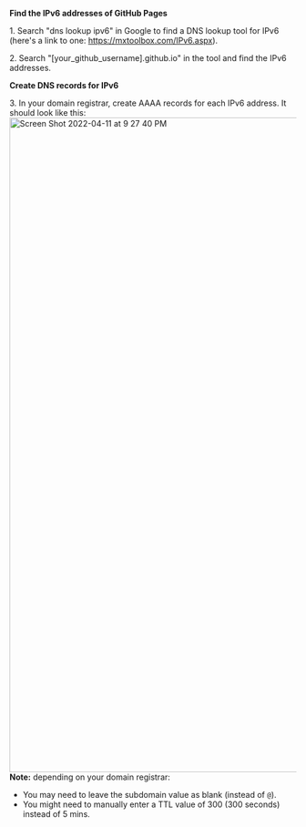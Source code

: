 **Find the IPv6 addresses of GitHub Pages**

1\. Search "dns lookup ipv6" in Google to find a DNS lookup tool for IPv6 (here's a link to one: https://mxtoolbox.com/IPv6.aspx).

2\. Search "[your_github_username].github.io" in the tool and find the IPv6 addresses.

**Create DNS records for IPv6**

3\. In your domain registrar, create AAAA records for each IPv6 address. It should look like this:
<img width="1150" alt="Screen Shot 2022-04-11 at 9 27 40 PM" src="https://user-images.githubusercontent.com/70604577/162860294-310dad97-04c9-47e7-bd6e-ea21a21a08a0.png">
**Note:** depending on your domain registrar:
- You may need to leave the subdomain value as blank (instead of `@`).
- You might need to manually enter a TTL value of 300 (300 seconds) instead of 5 mins.

